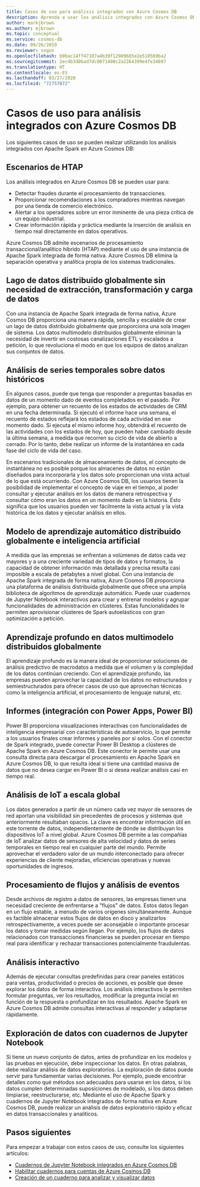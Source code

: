 ```yaml
---
title: Casos de uso para análisis integrados con Azure Cosmos DB
description: Aprenda a usar los análisis integrados con Azure Cosmos DB en diferentes casos de uso.
author: markjbrown
ms.author: mjbrown
ms.topic: conceptual
ms.service: cosmos-db
ms.date: 09/26/2019
ms.reviewer: sngun
ms.openlocfilehash: b9bac14ff47107a4b39f12989685e2e510569ba2
ms.sourcegitcommit: 2ec4b3d0bad7dc0071400c2a2264399e4fe34897
ms.translationtype: HT
ms.contentlocale: es-ES
ms.lasthandoff: 03/27/2020
ms.locfileid: "72757072"
---
```

# <a name="use-cases-for-built-in-analytics-with-azure-cosmos-db"></a>Casos de uso para análisis integrados con Azure Cosmos DB

Los siguientes casos de uso se pueden realizar utilizando los análisis integrados con Apache Spark en Azure Cosmos DB:

## <a name="htap-scenarios"></a>Escenarios de HTAP

Los análisis integrados en Azure Cosmos DB se pueden usar para:

* Detectar fraudes durante el procesamiento de transacciones.
* Proporcionar recomendaciones a los compradores mientras navegan por una tienda de comercio electrónico.
* Alertar a los operadores sobre un error inminente de una pieza crítica de un equipo industrial.
* Crear información rápida y práctica mediante la inserción de análisis en tiempo real directamente en datos operativos.

Azure Cosmos DB admite escenarios de procesamiento transaccional/analítico híbrido (HTAP) mediante el uso de una instancia de Apache Spark integrada de forma nativa. Azure Cosmos DB elimina la separación operativa y analítica propia de los sistemas tradicionales.

## <a name="globally-distributed-data-lake-without-requiring-any-etl"></a>Lago de datos distribuido globalmente sin necesidad de extracción, transformación y carga de datos

Con una instancia de Apache Spark integrada de forma nativa, Azure Cosmos DB proporciona una manera rápida, sencilla y escalable de crear un lago de datos distribuido globalmente que proporciona una sola imagen de sistema. Los datos multimodelo distribuidos globalmente eliminan la necesidad de invertir en costosas canalizaciones ETL y escalados a petición, lo que revoluciona el modo en que los equipos de datos analizan sus conjuntos de datos.

## <a name="time-series-analytics-over-historic-data"></a>Análisis de series temporales sobre datos históricos

En algunos casos, puede que tenga que responder a preguntas basadas en datos de un momento dado de eventos completados en el pasado. Por ejemplo, para obtener un recuento de los estados de actividades de CRM en una fecha determinada. Si ejecutó el informe hace una semana, el recuento de estados reflejará los estados de cada actividad en ese momento dado. Si ejecuta el mismo informe hoy, obtendrá el recuento de las actividades con los estados de hoy, que pueden haber cambiado desde la última semana, a medida que recorren su ciclo de vida de abierto a cerrado. Por lo tanto, debe realizar un informe de la instantánea en cada fase del ciclo de vida del caso.

En escenarios tradicionales de almacenamiento de datos, el concepto de instantánea no es posible porque los almacenes de datos no están diseñados para incorporarla y los datos solo proporcionan una vista actual de lo que está ocurriendo. Con Azure Cosmos DB, los usuarios tienen la posibilidad de implementar el concepto de viaje en el tiempo, al poder consultar y ejecutar análisis en los datos de manera retrospectiva y consultar cómo eran los datos en un momento dado en la historia. Esto significa que los usuarios pueden ver fácilmente la vista actual y la vista histórica de los datos y ejecutar análisis en ellos.

## <a name="globally-distributed-machine-learning-and-ai"></a>Modelo de aprendizaje automático distribuido globalmente e inteligencia artificial

A medida que las empresas se enfrentan a volúmenes de datos cada vez mayores y a una creciente variedad de tipos de datos y formatos, la capacidad de obtener información más detallada y precisa resulta casi imposible a escala de petabytes a nivel global. Con una instancia de Apache Spark integrada de forma nativa, Azure Cosmos DB proporciona una plataforma de análisis distribuida globalmente que ofrece una amplia biblioteca de algoritmos de aprendizaje automático. Puede usar cuadernos de Jupyter Notebook interactivos para crear y entrenar modelos y agrupar funcionalidades de administración en clústeres. Estas funcionalidades le permiten aprovisionar clústeres de Spark autoelásticos con gran optimización a petición.

## <a name="deep-learning-on-multi-model-globally-distributed-data"></a>Aprendizaje profundo en datos multimodelo distribuidos globalmente

El aprendizaje profundo es la manera ideal de proporcionar soluciones de análisis predictivo de macrodatos a medida que el volumen y la complejidad de los datos continúan creciendo. Con el aprendizaje profundo, las empresas pueden aprovechar la capacidad de los datos no estructurados y semiestructurados para ofrecer casos de uso que aprovechan técnicas como la inteligencia artificial, el procesamiento de lenguaje natural, etc.

## <a name="reporting-integrating-with-power-apps-power-bi"></a>Informes (integración con Power Apps, Power BI)

Power BI proporciona visualizaciones interactivas con funcionalidades de inteligencia empresarial con características de autoservicio, lo que permite a los usuarios finales crear informes y paneles por sí solos. Con el conector de Spark integrado, puede conectar Power BI Desktop a clústeres de Apache Spark en Azure Cosmos DB. Este conector le permite usar una consulta directa para descargar el procesamiento en Apache Spark en Azure Cosmos DB, lo que resulta ideal si tiene una cantidad masiva de datos que no desea cargar en Power BI o si desea realizar análisis casi en tiempo real.

## <a name="iot-analytics-at-global-scale"></a>Análisis de IoT a escala global

Los datos generados a partir de un número cada vez mayor de sensores de red aportan una visibilidad sin precedentes de procesos y sistemas que anteriormente resultaban opacos. La clave es encontrar información útil en este torrente de datos, independientemente de dónde se distribuyan los dispositivos IoT a nivel global. Azure Cosmos DB permite a las compañías de IoT analizar datos de sensores de alta velocidad y datos de series temporales en tiempo real en cualquier parte del mundo. Permite aprovechar el verdadero valor de un mundo interconectado para ofrecer experiencias de cliente mejoradas, eficiencias operativas y nuevas oportunidades de ingresos.

## <a name="stream-processing-and-event-analytics"></a>Procesamiento de flujos y análisis de eventos 

Desde archivos de registro a datos de sensores, las empresas tienen una necesidad creciente de enfrentarse a "flujos" de datos. Estos datos llegan en un flujo estable, a menudo de varios orígenes simultáneamente. Aunque es factible almacenar estos flujos de datos en disco y analizarlos retrospectivamente, a veces puede ser aconsejable o importante procesar los datos y tomar medidas según llegan. Por ejemplo, los flujos de datos relacionados con transacciones financieras se pueden procesar en tiempo real para identificar y rechazar transacciones potencialmente fraudulentas.

## <a name="interactive-analytics"></a>Análisis interactivo

Además de ejecutar consultas predefinidas para crear paneles estáticos para ventas, productividad o precios de acciones, es posible que desee explorar los datos de forma interactiva. Los análisis interactivos le permiten formular preguntas, ver los resultados, modificar la pregunta inicial en función de la respuesta o profundizar en los resultados. Apache Spark en Azure Cosmos DB admite consultas interactivas al responder y adaptarse rápidamente.

## <a name="data-exploration-using-jupyter-notebooks"></a>Exploración de datos con cuadernos de Jupyter Notebook

Si tiene un nuevo conjunto de datos, antes de profundizar en los modelos y las pruebas en ejecución, debe inspeccionar los datos. En otras palabras, debe realizar análisis de datos exploratorios. La exploración de datos puede servir para fundamentar varias decisiones. Por ejemplo, puede encontrar detalles como qué métodos son adecuados para usarse en los datos, si los datos cumplen determinadas suposiciones de modelado, si los datos deben limpiarse, reestructurarse, etc. Mediante el uso de Apache Spark y cuadernos de Jupyter Notebook integrados de forma nativa en Azure Cosmos DB, puede realizar un análisis de datos exploratorio rápido y eficaz en datos transaccionales y analíticos.

## <a name="next-steps"></a>Pasos siguientes

Para empezar a trabajar con estos casos de uso, consulte los siguientes artículos:

* [Cuadernos de Jupyter Notebook integrados en Azure Cosmos DB](cosmosdb-jupyter-notebooks.md)
* [Habilitar cuadernos para cuentas de Azure Cosmos DB](enable-notebooks.md)
* [Creación de un cuaderno para analizar y visualizar datos](create-notebook-visualize-data.md)